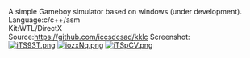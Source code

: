 A simple Gameboy simulator based on windows (under development).  
Language:c/c++/asm  
Kit:WTL/DirectX  
Source:https://github.com/iccsdcsad/kklc
Screenshot:    
[![iTS93T.png](https://s1.ax1x.com/2018/11/06/iTS93T.png)](https://imgchr.com/i/iTS93T)
[![iozxNq.png](https://s1.ax1x.com/2018/11/06/iozxNq.png)](https://imgchr.com/i/iozxNq)
[![iTSpCV.png](https://s1.ax1x.com/2018/11/06/iTSpCV.png)](https://imgchr.com/i/iTSpCV)  
